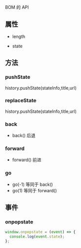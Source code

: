 BOM 的 API

## 属性

- length

- state

## 方法

### pushState

history.pushState(stateInfo,title,url)

### replaceState

history.pushState(stateInfo,title,url)

### back

- back() 后退

### forward

- forward() 前进

### go

- go(-1) 等同于 back()
- go(1) 等同于 forward()

## 事件

### onpopstate

```javascript
window.onpopstate = (event) => {
  console.log(event.state);
};
```
